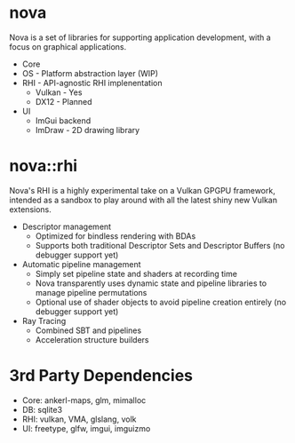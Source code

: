 # nova

Nova is a set of libraries for supporting application development, with a focus on graphical applications.

  - Core
  - OS - Platform abstraction layer (WIP)
  - RHI - API-agnostic RHI implenentation
    - Vulkan - Yes
    - DX12 - Planned
  - UI
    - ImGui backend
    - ImDraw - 2D drawing library

# nova::rhi

Nova's RHI is a highly experimental take on a Vulkan GPGPU framework, intended as a sandbox to play around with all the latest shiny new Vulkan extensions.

 - Descriptor management
   - Optimized for bindless rendering with BDAs
   - Supports both traditional Descriptor Sets and Descriptor Buffers (no debugger support yet)
 - Automatic pipeline management
   - Simply set pipeline state and shaders at recording time
   - Nova transparently uses dynamic state and pipeline libraries to manage pipeline permutations
   - Optional use of shader objects to avoid pipeline creation entirely (no debugger support yet)
 - Ray Tracing
   - Combined SBT and pipelines
   - Acceleration structure builders

# 3rd Party Dependencies

  - Core: ankerl-maps, glm, mimalloc
  - DB: sqlite3
  - RHI: vulkan, VMA, glslang, volk
  - UI: freetype, glfw, imgui, imguizmo